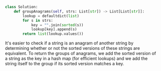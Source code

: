 ```python
class Solution:
    def groupAnagrams(self, strs: List[str]) -> List[List[str]]:
        lookup = defaultdict(list)
        for s in strs:
            key = "".join(sorted(s))
            lookup[key].append(s)
        return list(lookup.values())
```

It's easier to check if a string is an anagram of another string by determining whether or not the sorted versions of these strings are equivalent. To return the groups of anagrams, we add the sorted version of a string as the key in a hash map (for efficient lookups) and we add the string itself to the group if its sorted version matches a key.